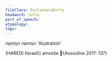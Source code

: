 ```yaml
---
fileClass: DictionaryEntry
headword: המחשה
part_of_speech: 
etymology: 
tags: 
---
```

המחשה
הַמְחָשָׁה
'illustration'

{HAREDI (Israel)}
amxóše {Assouline 2017: 137}